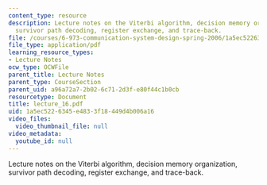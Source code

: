 ```yaml
---
content_type: resource
description: Lecture notes on the Viterbi algorithm, decision memory organization,
  survivor path decoding, register exchange, and trace-back.
file: /courses/6-973-communication-system-design-spring-2006/1a5ec5226345e4833f18449d4b006a16_lecture_16.pdf
file_type: application/pdf
learning_resource_types:
- Lecture Notes
ocw_type: OCWFile
parent_title: Lecture Notes
parent_type: CourseSection
parent_uid: a96a72a7-2b02-6c71-2d3f-e80f44c1b0cb
resourcetype: Document
title: lecture_16.pdf
uid: 1a5ec522-6345-e483-3f18-449d4b006a16
video_files:
  video_thumbnail_file: null
video_metadata:
  youtube_id: null
---
```

Lecture notes on the Viterbi algorithm, decision memory organization, survivor path decoding, register exchange, and trace-back.